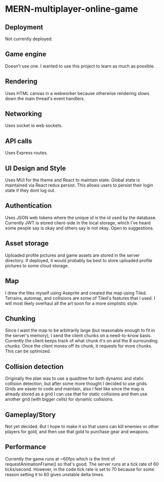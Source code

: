 # MERN-multiplayer-online-game

## Deployment
Not currently deployed.

## Game engine
Doesn't use one. I wanted to use this project to learn as much as possible.

## Rendering
Uses HTML canvas in a webworker because otherwise rendering slows down the main thread's event handlers.

## Networking
Uses socket io web sockets.

## API calls
Uses Express routes.

## UI Design and Style
Uses MUI for the theme and React to maintain state. Global state is maintained via React redux persist. This allows users to persist their login state if they dont log out.

## Authentication
Uses JSON web tokens where the unique id is the id used by the database. Currently JWT is stored client-side in the local storage, which I've heard some people say is okay and others say is not okay. Open to suggestions.

## Asset storage
Uploaded profile pictures and game assets are stored in the server directory. If deployed, it would probably be best to store uploaded profile pictures to some cloud storage.

## Map 
I drew the tiles myself using Aseprite and created the map using Tiled. Terrains, automap, and collisions are some of Tiled's features that I used. I will most likely overhaul all the art soon for a more simplistic style. 

## Chunking
Since I want the map to be arbitrarily large (but reasonable enough to fit in the server's memory), I send the client chunks on a need-to-know basis. Currently the client keeps track of what chunk it's on and the 8 surrounding chunks. Once the client moves off its chunk, it requests for more chunks. This can be optimized.

## Collision detection
Originally the plan was to use a quadtree for both dynamic and static collision detection, but after some more thought I decided to use grids. Grids are easier to code and maintain, also I feel like since the map is already stored as a grid I can use that for static collisions and then use another grid (with bigger cells) for dynamic collisions.

## Gameplay/Story
Not yet decided. But I hope to make it so that users can kill enemies or other players for gold, and then use that gold to purchase gear and weapons.

## Performance
Currently the game runs at ~60fps which is the limit of requestAnimationFrame() so that's good. The server runs at a tick rate of 60 ticks/second. However, in the code tick rate is set to 70 because for some reason setting it to 60 gives unstable delta times.